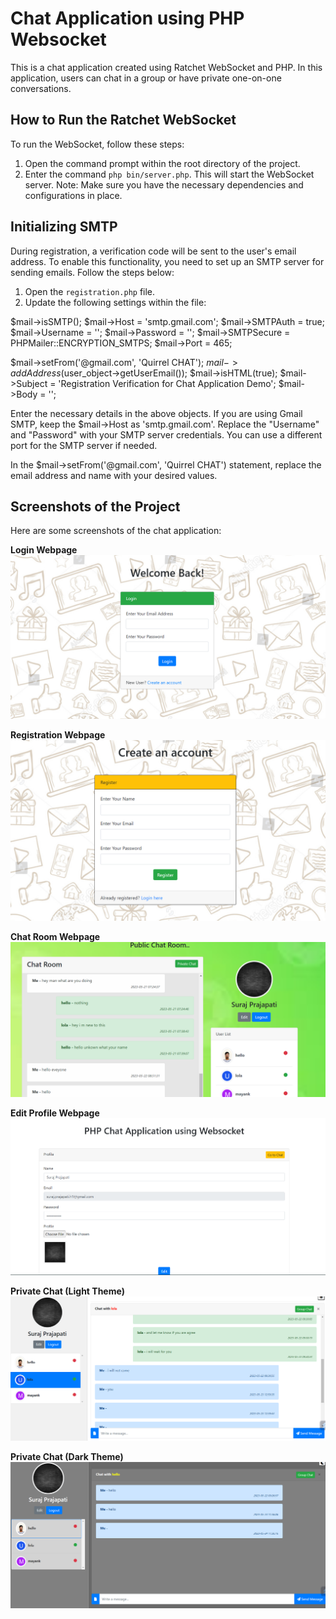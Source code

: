 # Chat Application using PHP Websocket

This is a chat application created using Ratchet WebSocket and PHP. In this application, users can chat in a group or have private one-on-one conversations.

## How to Run the Ratchet WebSocket

To run the WebSocket, follow these steps:

1. Open the command prompt within the root directory of the project.
2. Enter the command `php bin/server.php`. This will start the WebSocket server.
   Note: Make sure you have the necessary dependencies and configurations in place.

## Initializing SMTP

During registration, a verification code will be sent to the user's email address. To enable this functionality, you need to set up an SMTP server for sending emails. Follow the steps below:

1. Open the `registration.php` file.
2. Update the following settings within the file:

$mail->isSMTP();
$mail->Host = 'smtp.gmail.com';
$mail->SMTPAuth = true;
$mail->Username = '';
$mail->Password = '';
$mail->SMTPSecure = PHPMailer::ENCRYPTION_SMTPS;
$mail->Port = 465;

$mail->setFrom('@gmail.com', 'Quirrel CHAT');
$mail->addAddress($user_object->getUserEmail());
$mail->isHTML(true);
$mail->Subject = 'Registration Verification for Chat Application Demo';
$mail->Body = '';

Enter the necessary details in the above objects. If you are using Gmail SMTP, keep the $mail->Host as 'smtp.gmail.com'.
Replace the "Username" and "Password" with your SMTP server credentials.
You can use a different port for the SMTP server if needed.

In the $mail->setFrom('@gmail.com', 'Quirrel CHAT') statement, replace the email address and name with your desired values.


## Screenshots of the Project

Here are some screenshots of the chat application:

**Login Webpage**
![Screenshot](screenshots/Screenshot%202023-05-29%20150519.png)

**Registration Webpage**
![Screenshot](screenshots/Screenshot%202023-05-29%20150556.png)

**Chat Room Webpage**
![Screenshot](screenshots/Screenshot%202023-05-29%20150629.png)

**Edit Profile Webpage**
![Screenshot](screenshots/Screenshot%202023-05-29%20150734.png)

**Private Chat (Light Theme)**
![Screenshot](screenshots/Screenshot%202023-05-29%20150709.png)

**Private Chat (Dark Theme)**
![Screenshot](screenshots/Screenshot%202023-05-29%20150824.png)
